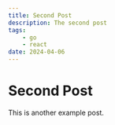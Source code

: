 ```yaml
---
title: Second Post
description: The second post
tags:
    - go
    - react
date: 2024-04-06
---
```

# Second Post

This is another example post.
